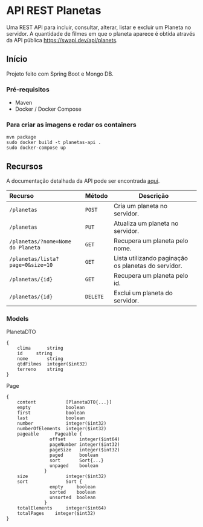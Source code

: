 # API REST Planetas

Uma REST API para incluir, consultar, alterar, listar e excluir um Planeta no servidor. A quantidade de filmes em que o planeta aparece é obtida através da API pública https://swapi.dev/api/planets.

## Início

Projeto feito com Spring Boot e Mongo DB. 

### Pré-requisitos

* Maven
* Docker / Docker Compose

### Para criar as imagens e rodar os containers

```
mvn package
sudo docker build -t planetas-api .
sudo docker-compose up
```

## Recursos

A documentação detalhada da API pode ser encontrada [aqui](https://app.swaggerhub.com/apis-docs/TomasAzevedo/api-rest_planetas/1.0#/planetas-controller).

| Recurso | Método | Descrição |
|:-----------|:---------------|-------------|
| `/planetas` | `POST` | Cria um planeta no servidor. |
| `/planetas` | `PUT` | Atualiza um planeta no servidor. |
| `/planetas/?nome=Nome do Planeta` | `GET` | Recupera um planeta pelo nome. |
| `/planetas/lista?page=0&size=10` | `GET` | Lista utilizando paginação os planetas do servidor. |
| `/planetas/{id}` | `GET` | Recupera um planeta pelo id. |
| `/planetas/{id}` | `DELETE` | Exclui um planeta do servidor. |

### Models

PlanetaDTO

```
{
	clima	   string
	id	   string
	nome	   string
	qtdFilmes  integer($int32)
	terreno	   string
}
```

Page<PlanetaDTO>
	
```
{
	content	          [PlanetaDTO{...}]
	empty	          boolean
	first	          boolean
	last	          boolean
	number	          integer($int32)
	numberOfElements  integer($int32)
	pageable	  Pageable {
				offset	   integer($int64)
				pageNumber integer($int32)
				pageSize   integer($int32)
				paged	   boolean
				sort	   Sort{...}
				unpaged	   boolean
			  }
	size	          integer($int32)
	sort	          Sort {
				empty	  boolean
				sorted	  boolean
				unsorted  boolean
			  }
	totalElements	  integer($int64)
	totalPages	  integer($int32)
}
```
